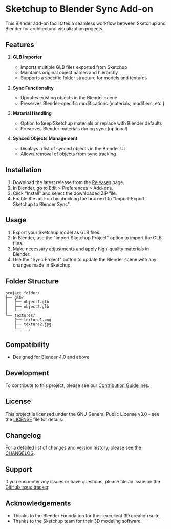 # Sketchup to Blender Sync Add-on

This Blender add-on facilitates a seamless workflow between Sketchup and Blender for architectural visualization projects.

## Features

1. **GLB Importer**
   - Imports multiple GLB files exported from Sketchup
   - Maintains original object names and hierarchy
   - Supports a specific folder structure for models and textures

2. **Sync Functionality**
   - Updates existing objects in the Blender scene
   - Preserves Blender-specific modifications (materials, modifiers, etc.)

3. **Material Handling**
   - Option to keep Sketchup materials or replace with Blender defaults
   - Preserves Blender materials during sync (optional)

4. **Synced Objects Management**
   - Displays a list of synced objects in the Blender UI
   - Allows removal of objects from sync tracking

## Installation

1. Download the latest release from the [Releases](https://github.com/yourusername/sketchup-blender-sync/releases) page.
2. In Blender, go to Edit > Preferences > Add-ons.
3. Click "Install" and select the downloaded ZIP file.
4. Enable the add-on by checking the box next to "Import-Export: Sketchup to Blender Sync".

## Usage

1. Export your Sketchup model as GLB files.
2. In Blender, use the "Import Sketchup Project" option to import the GLB files.
3. Make necessary adjustments and apply high-quality materials in Blender.
4. Use the "Sync Project" button to update the Blender scene with any changes made in Sketchup.

## Folder Structure

```
project_folder/
├── glb/
│   ├── object1.glb
│   ├── object2.glb
│   └── ...
└── textures/
    ├── texture1.png
    ├── texture2.jpg
    └── ...
```

## Compatibility

- Designed for Blender 4.0 and above

## Development

To contribute to this project, please see our [Contribution Guidelines](CONTRIBUTING.md).

## License

This project is licensed under the GNU General Public License v3.0 - see the [LICENSE](LICENSE) file for details.

## Changelog

For a detailed list of changes and version history, please see the [CHANGELOG](CHANGELOG.md).

## Support

If you encounter any issues or have questions, please file an issue on the [GitHub issue tracker](https://github.com/yourusername/sketchup-blender-sync/issues).

## Acknowledgements

- Thanks to the Blender Foundation for their excellent 3D creation suite.
- Thanks to the Sketchup team for their 3D modeling software.